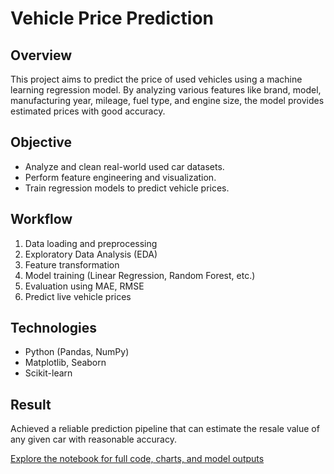 # Vehicle Price Prediction

## Overview
This project aims to predict the price of used vehicles using a machine learning regression model. By analyzing various features like brand, model, manufacturing year, mileage, fuel type, and engine size, the model provides estimated prices with good accuracy.

## Objective
- Analyze and clean real-world used car datasets.
- Perform feature engineering and visualization.
- Train regression models to predict vehicle prices.

## Workflow
1. Data loading and preprocessing
2. Exploratory Data Analysis (EDA)
3. Feature transformation
4. Model training (Linear Regression, Random Forest, etc.)
5. Evaluation using MAE, RMSE
6. Predict live vehicle prices

## Technologies
- Python (Pandas, NumPy)
- Matplotlib, Seaborn
- Scikit-learn

## Result
Achieved a reliable prediction pipeline that can estimate the resale value of any given car with reasonable accuracy.

[Explore the notebook for full code, charts, and model outputs](1_vehicle_price_prediction.ipynb)
